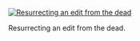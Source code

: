 [![Resurrecting an edit from the dead](https://cdn.glitch.com/d95744a7-5475-40ca-ba73-eaba330fe4d8%2Fedit-from-death.gif?v=1604484073242)](https://twitter.com/Photoshop/status/1320757422458363904)

Resurrecting an edit from the dead.
